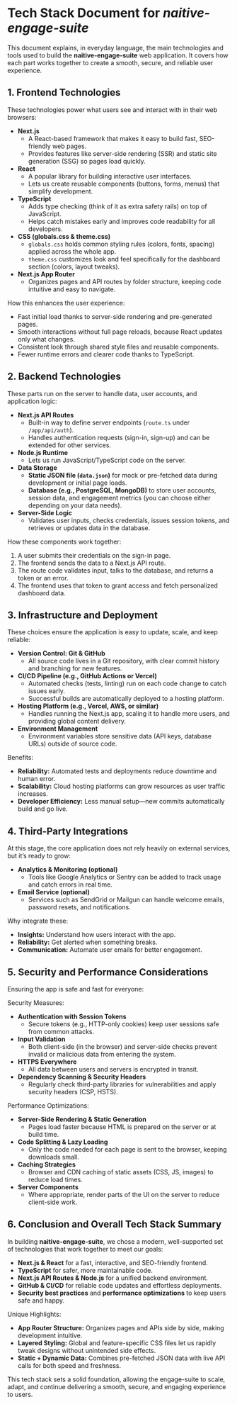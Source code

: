 # Tech Stack Document for *naitive-engage-suite*

This document explains, in everyday language, the main technologies and tools used to build the **naitive-engage-suite** web application. It covers how each part works together to create a smooth, secure, and reliable user experience.

## 1. Frontend Technologies

These technologies power what users see and interact with in their web browsers:

- **Next.js**
  - A React-based framework that makes it easy to build fast, SEO-friendly web pages.
  - Provides features like server-side rendering (SSR) and static site generation (SSG) so pages load quickly.
- **React**
  - A popular library for building interactive user interfaces.
  - Lets us create reusable components (buttons, forms, menus) that simplify development.
- **TypeScript**
  - Adds type checking (think of it as extra safety rails) on top of JavaScript.
  - Helps catch mistakes early and improves code readability for all developers.
- **CSS (globals.css & theme.css)**
  - `globals.css` holds common styling rules (colors, fonts, spacing) applied across the whole app.
  - `theme.css` customizes look and feel specifically for the dashboard section (colors, layout tweaks).
- **Next.js App Router**
  - Organizes pages and API routes by folder structure, keeping code intuitive and easy to navigate.

How this enhances the user experience:

- Fast initial load thanks to server-side rendering and pre-generated pages.
- Smooth interactions without full page reloads, because React updates only what changes.
- Consistent look through shared style files and reusable components.
- Fewer runtime errors and clearer code thanks to TypeScript.

## 2. Backend Technologies

These parts run on the server to handle data, user accounts, and application logic:

- **Next.js API Routes**
  - Built-in way to define server endpoints (`route.ts` under `/app/api/auth`).
  - Handles authentication requests (sign-in, sign-up) and can be extended for other services.
- **Node.js Runtime**
  - Lets us run JavaScript/TypeScript code on the server.
- **Data Storage**
  - **Static JSON file (`data.json`)** for mock or pre-fetched data during development or initial page loads.
  - **Database (e.g., PostgreSQL, MongoDB)** to store user accounts, session data, and engagement metrics (you can choose either depending on your data needs).
- **Server-Side Logic**
  - Validates user inputs, checks credentials, issues session tokens, and retrieves or updates data in the database.

How these components work together:

1. A user submits their credentials on the sign-in page.
2. The frontend sends the data to a Next.js API route.
3. The route code validates input, talks to the database, and returns a token or an error.
4. The frontend uses that token to grant access and fetch personalized dashboard data.

## 3. Infrastructure and Deployment

These choices ensure the application is easy to update, scale, and keep reliable:

- **Version Control: Git & GitHub**
  - All source code lives in a Git repository, with clear commit history and branching for new features.
- **CI/CD Pipeline (e.g., GitHub Actions or Vercel)**
  - Automated checks (tests, linting) run on each code change to catch issues early.
  - Successful builds are automatically deployed to a hosting platform.
- **Hosting Platform (e.g., Vercel, AWS, or similar)**
  - Handles running the Next.js app, scaling it to handle more users, and providing global content delivery.
- **Environment Management**
  - Environment variables store sensitive data (API keys, database URLs) outside of source code.

Benefits:

- **Reliability:** Automated tests and deployments reduce downtime and human error.
- **Scalability:** Cloud hosting platforms can grow resources as user traffic increases.
- **Developer Efficiency:** Less manual setup—new commits automatically build and go live.

## 4. Third-Party Integrations

At this stage, the core application does not rely heavily on external services, but it’s ready to grow:

- **Analytics & Monitoring (optional)**
  - Tools like Google Analytics or Sentry can be added to track usage and catch errors in real time.
- **Email Service (optional)**
  - Services such as SendGrid or Mailgun can handle welcome emails, password resets, and notifications.

Why integrate these:

- **Insights:** Understand how users interact with the app.
- **Reliability:** Get alerted when something breaks.
- **Communication:** Automate user emails for better engagement.

## 5. Security and Performance Considerations

Ensuring the app is safe and fast for everyone:

Security Measures:

- **Authentication with Session Tokens**
  - Secure tokens (e.g., HTTP-only cookies) keep user sessions safe from common attacks.
- **Input Validation**
  - Both client-side (in the browser) and server-side checks prevent invalid or malicious data from entering the system.
- **HTTPS Everywhere**
  - All data between users and servers is encrypted in transit.
- **Dependency Scanning & Security Headers**
  - Regularly check third-party libraries for vulnerabilities and apply security headers (CSP, HSTS).

Performance Optimizations:

- **Server-Side Rendering & Static Generation**
  - Pages load faster because HTML is prepared on the server or at build time.
- **Code Splitting & Lazy Loading**
  - Only the code needed for each page is sent to the browser, keeping downloads small.
- **Caching Strategies**
  - Browser and CDN caching of static assets (CSS, JS, images) to reduce load times.
- **Server Components**
  - Where appropriate, render parts of the UI on the server to reduce client-side work.

## 6. Conclusion and Overall Tech Stack Summary

In building **naitive-engage-suite**, we chose a modern, well-supported set of technologies that work together to meet our goals:

- **Next.js & React** for a fast, interactive, and SEO-friendly frontend.
- **TypeScript** for safer, more maintainable code.
- **Next.js API Routes & Node.js** for a unified backend environment.
- **GitHub & CI/CD** for reliable code updates and effortless deployments.
- **Security best practices** and **performance optimizations** to keep users safe and happy.

Unique Highlights:

- **App Router Structure:** Organizes pages and APIs side by side, making development intuitive.
- **Layered Styling:** Global and feature-specific CSS files let us rapidly tweak designs without unintended side effects.
- **Static + Dynamic Data:** Combines pre-fetched JSON data with live API calls for both speed and freshness.

This tech stack sets a solid foundation, allowing the engage-suite to scale, adapt, and continue delivering a smooth, secure, and engaging experience to users.